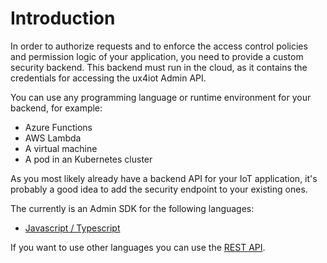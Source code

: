 # Introduction

In order to authorize requests and to enforce the access control policies and permission logic of your application, you need to provide a custom security backend. This backend must run in the cloud, as it contains the credentials for accessing the ux4iot Admin API.

You can use any programming language or runtime environment for your backend, for example:

* Azure Functions
* AWS Lambda
* A virtual machine
* A pod in an Kubernetes cluster

As you most likely already have a backend API for your IoT application, it's probably a good idea to add the security endpoint to your existing ones.

The currently is an Admin SDK for the following languages:

* [Javascript / Typescript](admin-sdks/node.js-admin-sdk.md)

If you want to use other languages you can use the [REST API](admin-rest-api.md).



